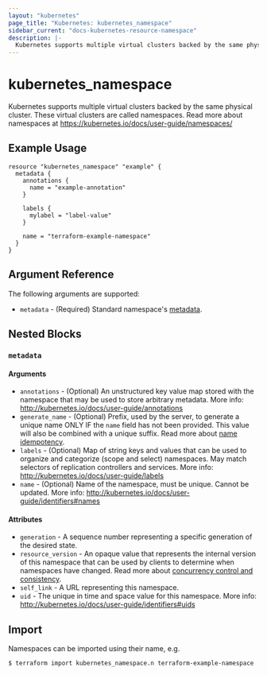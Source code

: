 ```yaml
---
layout: "kubernetes"
page_title: "Kubernetes: kubernetes_namespace"
sidebar_current: "docs-kubernetes-resource-namespace"
description: |-
  Kubernetes supports multiple virtual clusters backed by the same physical cluster. These virtual clusters are called namespaces.
---
```


# kubernetes_namespace

Kubernetes supports multiple virtual clusters backed by the same physical cluster. These virtual clusters are called namespaces.
Read more about namespaces at https://kubernetes.io/docs/user-guide/namespaces/

## Example Usage

```hcl
resource "kubernetes_namespace" "example" {
  metadata {
    annotations {
      name = "example-annotation"
    }

    labels {
      mylabel = "label-value"
    }

    name = "terraform-example-namespace"
  }
}

```

## Argument Reference

The following arguments are supported:

* `metadata` - (Required) Standard namespace's [metadata](https://github.com/kubernetes/community/blob/master/contributors/devel/api-conventions.md#metadata).

## Nested Blocks

### `metadata`

#### Arguments

* `annotations` - (Optional) An unstructured key value map stored with the namespace that may be used to store arbitrary metadata. More info: http://kubernetes.io/docs/user-guide/annotations
* `generate_name` - (Optional) Prefix, used by the server, to generate a unique name ONLY IF the `name` field has not been provided. This value will also be combined with a unique suffix. Read more about [name idempotency](https://github.com/kubernetes/community/blob/master/contributors/devel/api-conventions.md#idempotency).
* `labels` - (Optional) Map of string keys and values that can be used to organize and categorize (scope and select) namespaces. May match selectors of replication controllers and services. More info: http://kubernetes.io/docs/user-guide/labels
* `name` - (Optional) Name of the namespace, must be unique. Cannot be updated. More info: http://kubernetes.io/docs/user-guide/identifiers#names

#### Attributes

* `generation` - A sequence number representing a specific generation of the desired state.
* `resource_version` - An opaque value that represents the internal version of this namespace that can be used by clients to determine when namespaces have changed. Read more about [concurrency control and consistency](https://github.com/kubernetes/community/blob/master/contributors/devel/api-conventions.md#concurrency-control-and-consistency).
* `self_link` - A URL representing this namespace.
* `uid` - The unique in time and space value for this namespace. More info: http://kubernetes.io/docs/user-guide/identifiers#uids

## Import

Namespaces can be imported using their name, e.g.

```
$ terraform import kubernetes_namespace.n terraform-example-namespace
```
